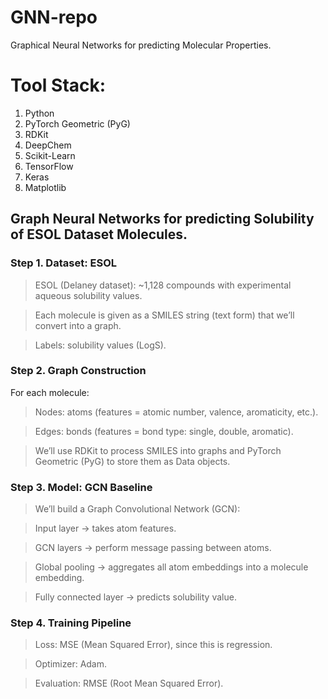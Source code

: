 # GNN-repo
Graphical Neural Networks for predicting Molecular Properties.
<br>
# Tool Stack:
1. Python
2. PyTorch Geometric (PyG)
3. RDKit
4. DeepChem
5. Scikit-Learn
6. TensorFlow
7. Keras
8. Matplotlib
## Graph Neural Networks for predicting Solubility of ESOL Dataset Molecules.

### Step 1. Dataset: ESOL

> ESOL (Delaney dataset): ~1,128 compounds with experimental aqueous solubility values.

> Each molecule is given as a SMILES string (text form) that we’ll convert into a graph.

> Labels: solubility values (LogS).

### Step 2. Graph Construction

For each molecule:

> Nodes: atoms (features = atomic number, valence, aromaticity, etc.).

> Edges: bonds (features = bond type: single, double, aromatic).

> We’ll use RDKit to process SMILES into graphs and PyTorch Geometric (PyG) to store them as Data objects.

### Step 3. Model: GCN Baseline

> We’ll build a Graph Convolutional Network (GCN):

> Input layer → takes atom features.

> GCN layers → perform message passing between atoms.

> Global pooling → aggregates all atom embeddings into a molecule embedding.

> Fully connected layer → predicts solubility value.

### Step 4. Training Pipeline

> Loss: MSE (Mean Squared Error), since this is regression.

> Optimizer: Adam.

> Evaluation: RMSE (Root Mean Squared Error).
